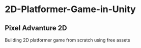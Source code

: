 # 2D-Platformer-Game-in-Unity
## Pixel Advanture 2D
Building 2D platformer game from scratch using free assets
